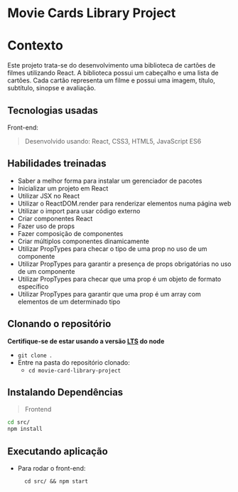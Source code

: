 # Movie Cards Library Project

# Contexto
Este projeto trata-se do desenvolvimento uma biblioteca de cartões de filmes utilizando React. A biblioteca possui um cabeçalho e uma lista de cartões. Cada cartão representa um filme e possui uma imagem, título, subtítulo, sinopse e avaliação.

## Tecnologias usadas

Front-end:
> Desenvolvido usando: React, CSS3, HTML5, JavaScript ES6

## Habilidades treinadas

* Saber a melhor forma para instalar um gerenciador de pacotes
* Inicializar um projeto em React
* Utilizar JSX no React
* Utilizar o ReactDOM.render para renderizar elementos numa página web
* Utilizar o import para usar código externo
* Criar componentes React
* Fazer uso de props
* Fazer composição de componentes
* Criar múltiplos componentes dinamicamente
* Utilizar PropTypes para checar o tipo de uma prop no uso de um componente
* Utilizar PropTypes para garantir a presença de props obrigatórias no uso de um componente
* Utilizar PropTypes para checar que uma prop é um objeto de formato específico
* Utilizar PropTypes para garantir que uma prop é um array com elementos de um determinado tipo

## Clonando o repositório

**Certifique-se de estar usando a versão [LTS](https://nodejs.org/en/) do node**

  * `git clone `.
  * Entre na pasta do repositório clonado:
    * `cd movie-card-library-project`

## Instalando Dependências

> Frontend
```bash
cd src/
npm install
``` 

## Executando aplicação

* Para rodar o front-end:

  ```
    cd src/ && npm start
  ```
